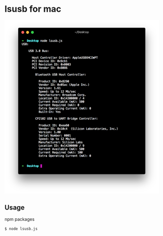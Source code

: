 # lsusb for mac

![Browser Slider](/screenshot.png?raw=true)

##  Usage
npm packages
```
$ node lsusb.js
```
